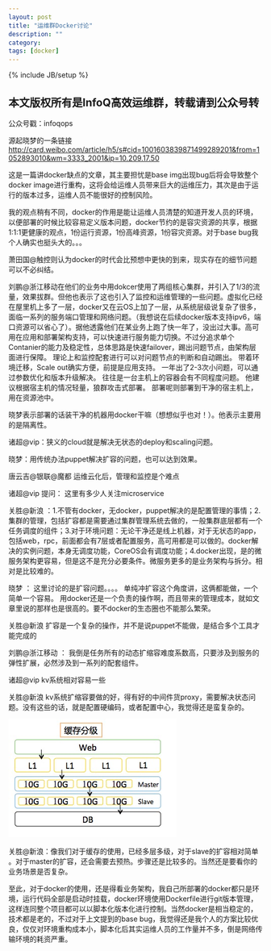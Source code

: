 ```yaml
---
layout: post
title: "运维群Docker讨论"
description: ""
category: 
tags: [docker]
---
```

{% include JB/setup %}

## 本文版权所有是InfoQ高效运维群，转载请到公众号转
公众号戳：infoqops

源起晓梦的一条链接<http://card.weibo.com/article/h5/s#cid=1001603839871499289201&from=1052893010&wm=3333_2001&ip=10.209.17.50>

这是一篇讲docker缺点的文章，其主要担忧是base img出现bug后将会导致整个docker image进行重构，这将会给运维人员带来巨大的运维压力，其次是由于运行的版本过多，运维人员不能很好的控制风险。

我的观点稍有不同，docker的作用是能让运维人员清楚的知道开发人员的环境，以便部署的时候比较容易定义版本问题，docker节约的是容灾资源的共享，根据1:1:1更健康的观点，1份运行资源，1份高峰资源，1份容灾资源。对于base bug我个人确实也挺头大的。。。

萧田国@触控则认为docker的时代会比预想中更快的到来，现实存在的细节问题可以不必纠结。

刘鹏@浙江移动在他们的业务中用dokcer使用了两组核心集群，并引入了1/3的流量，效果拔群。但他也表示了这也引入了监控和运维管理的一些问题。虚拟化已经在屋里机上多了一层，docker又在云OS上加了一层，从系统层级说复杂了很多，面临一系列的服务端口管理和网络问题。（我想说在后续docker版本支持ipv6，端口资源可以省心了）。据他透露他们在某业务上跑了快一年了，没出过大事。高可用在应用和部署架构支持，可以快速进行服务能力切换。不过分追求单个Contanier的能力及稳定性，总体思路是快速failover，踢出问题节点，由架构层面进行保障。
理论上和监控配套进行可以对问题节点的判断和自动踢出。
带着环境迁移，Scale out确实方便，前提是应用支持。
一年出了2-3次小问题，可以通过参数优化和版本升级解决。
往往是一台主机上的容器会有不同程度问题。
他建议根据宿主机的情况轻量，狼群攻击式部署。
部署呢则部署到干净的宿主机上，用在资源池中。

晓梦表示部署的话装干净的机器用docker干嘛（想想似乎也对！）。他表示主要用的是隔离性。

诸超@vip：狭义的cloud就是解决无状态的deploy和scaling问题。

晓梦：用传统办法puppet解决扩容的问题，也可以达到效果。

唐云吉@银联@魔都 运维云化后，管理和监控是个难点

诸超@vip 提问： 这里有多少人关注microservice

关胜@新浪 ：1.不管有docker，无docker，puppet解决的是配置管理的事情；2.集群的管理，包括扩容都是需要通过集群管理系统去做的，一般集群底层都有一个任务调度的组件；3.对于环境问题：无论干净还是线上机器，对于无状态的app，包括web，rpc，前面都会有7层或者配置服务，高可用都是可以做的。docker解决的实例问题，本身无调度功能，CoreOS会有调度功能；4.docker出现，是的微服务架构更容易，但是这不是充分必要条件。微服务更多的是业务架构与拆分。相对是比较难的。

晓梦 ： 这里讨论的是扩容问题。。。。
单纯冲扩容这个角度讲，这俩都能做，一个简单一个容易。
用docker还是一个负责的操作啊，而且带来的管理成本，就如文章里说的那样也是很高的。要不docker的生态圈也不能那么繁荣。

关胜@新浪 扩容是一个复杂的操作，并不是说puppet不能做，是结合多个工具才能完成的

刘鹏@浙江移动 ： 我倒是任务所有的动态扩缩容难度系数高，只要涉及到服务的弹性扩展，必然涉及到一系列的配套组件。

诸超@vip kv系统相对容易一些

关胜@新浪 kv系统扩缩容要做的好，得有好的中间件货proxy，需要解决状态问题。没有这些的话，就是配置硬编码，或者配置中心，我觉得还是蛮复杂的。

![](/imgs/2015-05-07213407.jpg)

关胜@新浪：像我们对于缓存的使用，已经多层多级，对于slave的扩容相对简单
。对于master的扩容，还会需要去预热。步骤还是比较多的。当然还是要看你的业务场景是否复杂。

至此，对于docker的使用，还是得看业务架构，我自己所部署的docker都只是环境，运行代码全部是启动时挂载，docker环境使用Dockerfile进行git版本管理，这样连同整个项目都可以以脚本化版本化进行控制。当然docker是相当稳定的，技术都是老的，不过对于上文提到的base bug，我觉得还是我个人的方案比较优良，仅仅对环境重构成本小，脚本化后其实运维人员的工作量并不多，倒是网络传输环境的耗资严重。





